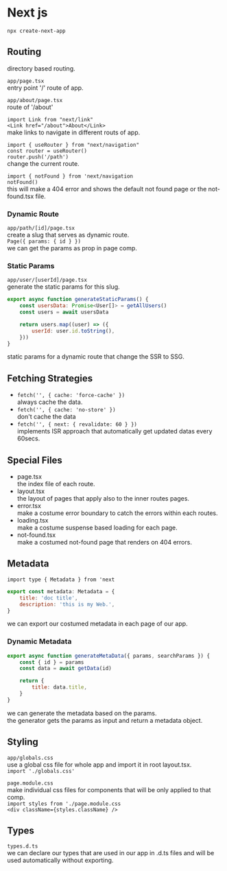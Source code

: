 # Next js

`npx create-next-app`

## Routing

directory based routing.

`app/page.tsx`  
entry point '/' route of app.

`app/about/page.tsx`  
route of '/about'

`import Link from "next/link"`  
`<Link href="/about">About</Link>`  
make links to navigate in different routs of app.

`import { useRouter } from "next/navigation"`  
`const router = useRouter()`  
`router.push('/path')`  
change the current route.

`import { notFound } from 'next/navigation`  
`notFound()`  
this will make a 404 error and shows the default not found page or the not-found.tsx file.

### Dynamic Route

`app/path/[id]/page.tsx`  
create a slug that serves as dynamic route.  
`Page({ params: { id } })`  
we can get the params as prop in page comp.

### Static Params

`app/user/[userId]/page.tsx`  
generate the static params for this slug.

```js
export async function generateStaticParams() {
	const usersData: Promise<User[]> = getAllUsers()
	const users = await usersData

	return users.map((user) => ({
		userId: user.id.toString(),
	}))
}
```

static params for a dynamic route that change the SSR to SSG.

## Fetching Strategies

- `fetch('', { cache: 'force-cache' })`  
  always cache the data.
- `fetch('', { cache: 'no-store' })`  
  don't cache the data
- `fetch('', { next: { revalidate: 60 } })`  
  implements ISR approach that automatically get updated datas every 60secs.

## Special Files

- page.tsx  
  the index file of each route.
- layout.tsx  
  the layout of pages that apply also to the inner routes pages.
- error.tsx  
  make a costume error boundary to catch the errors within each routes.
- loading.tsx  
  make a costume suspense based loading for each page.
- not-found.tsx  
  make a costumed not-found page that renders on 404 errors.

## Metadata

`import type { Metadata } from 'next`

```js
export const metadata: Metadata = {
	title: 'doc title',
	description: 'this is my Web.',
}
```

we can export our costumed metadata in each page of our app.

### Dynamic Metadata

```js
export async function generateMetaData({ params, searchParams }) {
	const { id } = params
	const data = await getData(id)

	return {
		title: data.title,
	}
}
```

we can generate the metadata based on the params.  
the generator gets the params as input and return a metadata object.

## Styling

`app/globals.css`  
use a global css file for whole app and import it in root layout.tsx.  
`import './globals.css'`

`page.module.css`  
make individual css files for components that will be only applied to that comp.  
`import styles from './page.module.css`  
`<div className={styles.className} />`

## Types

`types.d.ts`  
we can declare our types that are used in our app in .d.ts files and will be used automatically without exporting.
